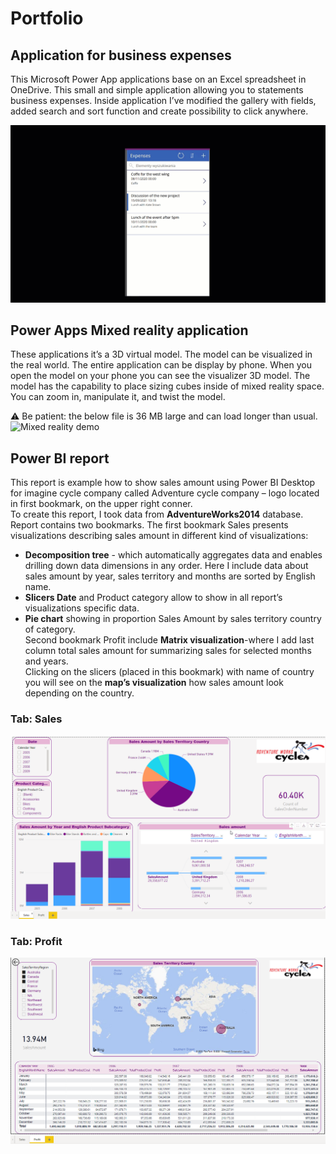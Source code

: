 # Portfolio

## Application for business expenses
This Microsoft Power App applications base on an Excel spreadsheet in OneDrive. This small and simple application allowing you to statements business expenses.
Inside application I’ve modified the gallery with fields, added search and sort function and create possibility to click anywhere.

![Expenses Power App](./ExpensesApp.gif)

## Power Apps Mixed reality application
These applications it’s a 3D virtual model. The model can be visualized in the real world. The entire application can be display by phone. When you open the model on your phone you can see the visualizer 3D model. The model has the capability to place sizing cubes inside of mixed reality space.  You can zoom in, manipulate it, and twist the model.

⚠️ Be patient: the below file is 36 MB large and can load longer than usual.
![Mixed reality demo](./MixedReality.gif)

## Power BI report
This report is example how to show sales amount using Power BI Desktop for imagine cycle company called Adventure cycle company – logo located in first bookmark, on the upper right conner.  
To create this report, I took data from **AdventureWorks2014** database. Report contains two bookmarks. The first bookmark Sales presents visualizations describing sales amount in different kind of visualizations:  
* **Decomposition tree** - which automatically aggregates data and enables drilling down data dimensions in any order. Here I include data about sales amount by year, sales territory and months are sorted by English name.
* **Slicers Date** and Product category allow to show in all report’s visualizations specific data.  
* **Pie chart** showing in proportion Sales Amount by sales territory country of category.  
Second bookmark Profit include **Matrix visualization**-where I add last column total sales amount for summarizing sales for selected months and years.  
Clicking on the slicers (placed in this bookmark) with name of country you will see on the **map’s visualization** how sales amount look depending on the country.   

### Tab: Sales
![Portfolio Report v2 Sales](./Portfolio%20Report%20v2%20Sales.png)

### Tab: Profit
![Portfolio Report v2 Profit](./Portfolio%20Report%20v2%20Profit.png)
